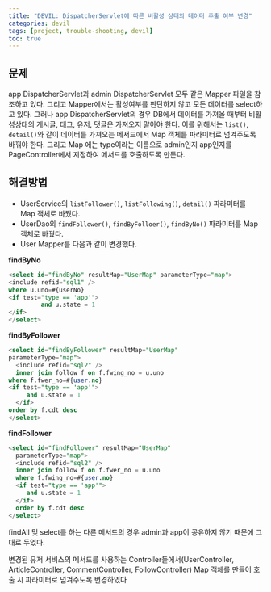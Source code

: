 ```yaml
---
title: "DEVIL: DispatcherServlet에 따른 비활성 상태의 데이터 추출 여부 변경"
categories: devil
tags: [project, trouble-shooting, devil]
toc: true
---
```


## 문제

app DispatcherServlet과 admin DispatcherServlet 모두 같은 Mapper 파일을 참조하고 있다. 그리고 Mapper에서는 활성여부를 판단하지 않고 모든 데이터를 select하고 있다. 그러나 app DispatcherServlet의 경우 DB에서 데이터를 가져올 때부터 비활성상태의 게시글, 태그, 유저, 댓글은 가져오지 말아야 한다. 
이를 위해서는 `list()`, `detail()`와 같이 데이터를 가져오는 메서드에서 Map 객체를 파라미터로 넘겨주도록 바꿔야 한다. 그리고 Map 에는 type이라는 이름으로 admin인지 app인지를 PageController에서 지정하여 메서드를 호출하도록 만든다.

## 해결방법

- UserService의 `listFollower()`, `listFollowing()`, `detail()` 파라미터를 Map 객체로 바꿨다.
- UserDao의 `findFollower()`, `findByFolloer()`, `findByNo()` 파라미터를 Map 객체로 바꿨다.
- User Mapper를 다음과 같이 변경했다. 

**findByNo**
```sql
<select id="findByNo" resultMap="UserMap" parameterType="map">
<include refid="sql1" />
where u.uno=#{userNo}
<if test="type == 'app'">
		 and u.state = 1
</if>
</select>
```

**findByFollower**
```sql
<select id="findByFollower" resultMap="UserMap"
parameterType="map">
  <include refid="sql2" />
  inner join follow f on f.fwing_no = u.uno
where f.fwer_no=#{user.no}
<if test="type == 'app'">
     and u.state = 1
  </if>
order by f.cdt desc
</select>
```

**findFollower**
```sql
<select id="findFollower" resultMap="UserMap"
  parameterType="map">
  <include refid="sql2" />
  inner join follow f on f.fwer_no = u.uno
  where f.fwing_no=#{user.no}
  <if test="type == 'app'">
     and u.state = 1
  </if>
  order by f.cdt desc
</select>
```

findAll 및 select를 하는 다른 메서드의 경우 admin과 app이 공유하지 않기 때문에 그대로 두었다.

변경된 유저 서비스의 메서드를 사용하는 Controller들에서(UserController, ArticleController, CommentController, FollowController) Map 객체를 만들어 호출 시 파라미터로 넘겨주도록 변경하였다 